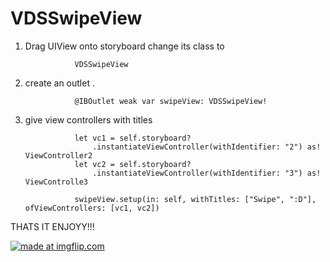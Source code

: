 # VDSSwipeView


1. Drag UIView onto storyboard change its class to 

                  VDSSwipeView

2. create an outlet .
                           
                  @IBOutlet weak var swipeView: VDSSwipeView!


3. give view controllers with titles

                  let vc1 = self.storyboard?
                      .instantiateViewController(withIdentifier: "2") as! ViewController2
                  let vc2 = self.storyboard?
                      .instantiateViewController(withIdentifier: "3") as! ViewControlle3
                  
                  swipeView.setup(in: self, withTitles: ["Swipe", ":D"], ofViewControllers: [vc1, vc2])
                                              
        
        
THATS IT ENJOYY!!!
        

<a href="https://imgflip.com/gif/2orh3g"><img src="https://i.imgflip.com/2orh3g.gif" title="made at imgflip.com"/></a>
